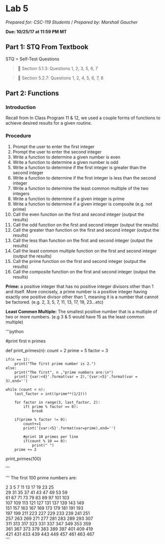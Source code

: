 # Lab 5
_Prepared for: CSC-119 Students_ /
_Prepared by: Marshall Gaucher_


**Due: 10/25/17 at 11:59 PM MT**

## Part 1: STQ From Textbook
STQ = Self-Test Questions

> :blue_book: Section 5.1.3: Questions 1, 2, 3, 5, 6, 7

> :blue_book: Section 5.2.7: Questions 1, 2, 4, 5, 6, 7, 8

## Part 2: Functions
### Introduction
Recall from In Class Program 11 & 12, we used a couple forms of functions to achieve desired results for a given routine.


### Procedure

1. Prompt the user to enter the first integer
2. Prompt the user to enter the second integer
3. Write a function to determine a given number is even
4. Write a function to determine a given number is odd
5. Write a function to determine if the first integer is greater than the second integer
6. Write a function to determine if the first integer is less than the second integer
7. Write a function to determine the least common multiple of the two integers
8. Write a function to determine if a given integer is prime
9. Write a function to determine if a given integer is composite (e.g. not prime)
10. Call the even function on the first and second integer (output the results)
11. Call the odd function on the first and second integer (output the results)
12. Call the greater than function on the first and second integer (output the results)
13. Call the less than function on the first and second integer (output the results)
14. Call the least common multiple function on the first and second integer (output the results)
15. Call the prime function on the first and second integer (output the results)
16. Call the composite function on the first and second integer (output the results)

**Prime:** a positive integer that has no positive integer divisors other than 1 and itself. More concisely, a prime number is a positive integer having exactly one positive divisor other than 1, meaning it is a number that cannot be factored. (e.g. 2, 3, 5, 7, 11, 13, 17, 19, 23...etc)

**Least Common Multiple:** The smallest positive number that is a multiple of two or more numbers. (e.g 3 & 5 would have 15 as the least common multiple)

'''python

#print first n primes

def print_primes(n):
    count = 2
    prime = 5
    factor = 3
    
    if(n == 1):
        print("The first prime number is 2.")
    else:
        print("The first", n ,"prime numbers are:\n")
        print('{var:<4}'.format(var = 2),'{var:<5}'.format(var = 3),end='')
    
    while (count < n):
        last_factor = int((prime**(1/2)))
        
        for factor in range(3, last_factor, 2):
            if( prime % factor == 0):
                break
        
        if(prime % factor != 0):
            count+=1
            print('{var:<5}'.format(var=prime),end='')
            
            #print 10 primes per line
            if(count % 10 == 0):
                print(" ")
        prime += 2

print_primes(100)  

'''

'''
The first 100 prime numbers are:

2    3    5    7    11   13   17   19   23   25    
29   31   35   37   41   43   47   49   53   59    
61   67   71   73   79   83   89   97   101  103   
107  109  113  121  127  131  137  139  143  149   
151  157  163  167  169  173  179  181  191  193   
197  199  211  223  227  229  233  239  241  251   
257  263  269  271  277  281  283  289  293  307   
311  313  317  323  331  337  347  349  353  359   
361  367  373  379  383  389  397  401  409  419   
421  431  433  439  443  449  457  461  463  467   
'''
